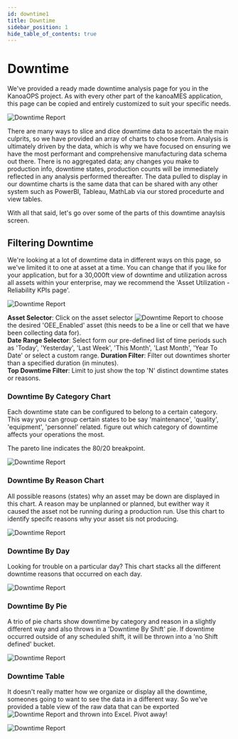 ```yaml
---
id: downtime1
title: Downtime
sidebar_position: 1
hide_table_of_contents: true
---
```


# Downtime

We've provided a ready made downtime analysis page for you in the KanoaOPS project. As with every other part of the kanoaMES application, 
this page can be copied and entirely customized to suit your specific needs.<br />

![Downtime Report](/img/downtime/downtimeDashboard.png)

There are many ways to slice and dice downtime data to ascertain the main culprits, so we have provided an array of charts to choose from.
Analysis is ultimately driven by the data, which is why we have focused on ensuring we have the most performant and comprehensive manufacturing 
data schema out there. There is no aggregated data; any changes you make to production info, downtime states, 
production counts will be immediately reflected in any analysis performed thereafter. The data pulled to display in our downtime charts is the same data 
that can be shared with any other system such as PowerBI, Tableau, MathLab via our stored procedurte and view tables.<br />

With all that said, let's go over some of the parts of this downtime anaylsis screen.

## Filtering Downtime

We're looking at a lot of downtime data in different ways on this page, so we've limited it to one at asset at a time. You can change that if you like for your application, 
but for a 30,000ft view of downtime and utilization across all assets within your enterprise, may we recommend the 'Asset Utilization - Reliability KPIs page'.

![Downtime Report](/img/downtime/filterBar.png)

**Asset Selector**: Click on the asset selector ![Downtime Report](/img/components/assetSelector.png) to choose the desired 'OEE_Enabled' asset (this needs to be a line or cell that we have been collecting data for). <br />
**Date Range Selector**: Select form our pre-defined list of time periods such as 'Today', 'Yesterday', 'Last Week', 'This Month', 'Last Month', 'Year To Date'
or select a custom range.
**Duration Filter**: Filter out downtimes shorter than a specified duration (in minutes).<br />
**Top Downtime Filter**: Limit to just show the top 'N' distinct downtime states or reasons.


### Downtime By Category Chart
Each downtime state can be configured to belong to a certain category. This way you can group certain states to be 
say 'maintenance', 'quality', 'equipment', 'personnel' related. figure out which  category of downtime affects your operations the most.<br />

The pareto line indicates the 80/20 breakpoint.

![Downtime Report](/img/downtime/downtimeByCategory.png)

### Downtime By Reason Chart
All possible reasons (states) why an asset may be down are displayed in this chart. A reason may be unplanned or planned, but ewither way it caused the asset not be running
during a production run. Use this chart to identify specifc reasons why your asset sis not producing.

![Downtime Report](/img/downtime/downtimeByCategory.png)

### Downtime By Day
Looking for trouble on a particular day? This chart stacks all the different downtime reasons that occurred on each day.

![Downtime Report](/img/downtime/downtimeByDay.png)

### Downtime By Pie
A trio of pie charts show downtime by category and reason in a slightly different way and also throws in a 'Downtime By Shift' pie. 
If downtime occurred outside of any scheduled shift, it will be thrown into a 'no Shift defined' bucket.

![Downtime Report](/img/downtime/downtimeByPie.png)

### Downtime Table
It doesn't really matter how we organize or display all the downtime, someones going to want to see the data in a different way. 
So we've provided a table view of the raw data that can be exported ![Downtime Report](/img/components/exportButton.png) and thrown into Excel. Pivot away!

![Downtime Report](/img/downtime/downtimeTable.png)

